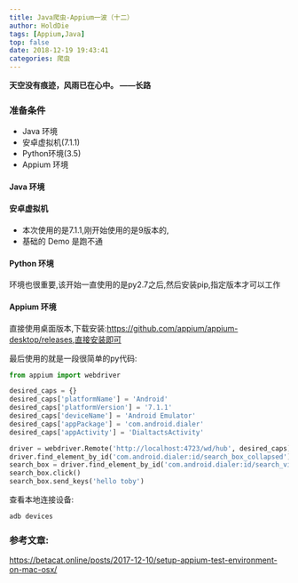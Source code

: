 ```yaml
---
title: Java爬虫-Appium一波（十二）
author: HoldDie
tags: [Appium,Java]
top: false
date: 2018-12-19 19:43:41
categories: 爬虫
---
```




**天空没有痕迹，风雨已在心中。 ——长路**

### 准备条件

- Java 环境
- 安卓虚拟机(7.1.1)
- Python环境(3.5)
- Appium 环境

#### Java 环境

#### 安卓虚拟机

- 本次使用的是7.1.1,刚开始使用的是9版本的,
- 基础的 Demo 是跑不通

#### Python 环境

环境也很重要,该开始一直使用的是py2.7之后,然后安装pip,指定版本才可以工作

#### Appium 环境

直接使用桌面版本,下载安装:https://github.com/appium/appium-desktop/releases,直接安装即可

最后使用的就是一段很简单的py代码:

```python
from appium import webdriver

desired_caps = {}
desired_caps['platformName'] = 'Android'
desired_caps['platformVersion'] = '7.1.1'
desired_caps['deviceName'] = 'Android Emulator'
desired_caps['appPackage'] = 'com.android.dialer'
desired_caps['appActivity'] = 'DialtactsActivity'

driver = webdriver.Remote('http://localhost:4723/wd/hub', desired_caps)
driver.find_element_by_id('com.android.dialer:id/search_box_collapsed').click()
search_box = driver.find_element_by_id('com.android.dialer:id/search_view')
search_box.click()
search_box.send_keys('hello toby')
```

查看本地连接设备:

```shell
adb devices
```

### 参考文章:

https://betacat.online/posts/2017-12-10/setup-appium-test-environment-on-mac-osx/